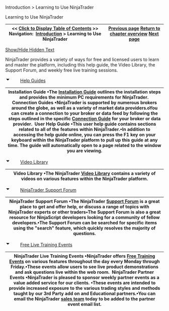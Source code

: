 ﻿


Introduction \> Learning to Use NinjaTrader






















Learning to Use NinjaTrader







| \<\< [Click to Display Table of Contents](learning_to_use_productname.md) \>\> **Navigation:**     [Introduction](introduction-1.md) \> Learning to Use NinjaTrader | [Previous page](purchase_productname.md) [Return to chapter overview](introduction-1.md) [Next page](using_3rd_party_add-ons-1.md) |
| --- | --- |




[Show/Hide Hidden Text](javascript:HMToggleExpandAll(!HMAnyToggleOpen()) "Click to open/close expanding sections")









NinjaTrader provides a variety of ways for free and licensed users to learn and master the platform, including this help guide, the Video Library, the Support Forum, and weekly free live training sessions.


![tog_minus](tog_minus-1.gif)        [Help Guides](javascript:HMToggle('toggle','HelpGuides','HelpGuides_ICON'))




| Installation Guide •The [Installation Guide](http://ninjatrader.com/InstallationGuide) outlines the installation steps and provides the minimum PC requirements for NinjaTrader.  Connection Guides •NinjaTrader is supported by numerous brokers around the globe, as well as a variety of market data providers.oYou can create a connection to your broker or data feed by following the steps outlined in the specific [Connection Guide](http://ninjatrader.com/Help-Connection-Guides) for your broker or data provider.  User Help Guide •This user help guide contains sections related to all of the features within NinjaTrader.•In addition to accessing the help guide online, you can press the F1 key on your keyboard within the NinjaTrader platform to pull up this guide at any time. The guide will automatically open to a page related to the window you are viewing. |
| --- |



![tog_minus](tog_minus-1.gif)        [Video Library](javascript:HMToggle('toggle','VideoLibrary','VideoLibrary_ICON'))




| Video Library •The NinjaTrader [Video Library](https://www.youtube.com/user/NinjaTraderLLC) contains a variety of videos on various features within the NinjaTrader platform. |
| --- |



![tog_minus](tog_minus-1.gif)        [NinjaTrader Support Forum](javascript:HMToggle('toggle','productnameSupportForum','productnameSupportForum_ICON'))




| NinjaTrader Support Forum •The NinjaTrader [Support Forum](http://ninjatrader.com/support/forum/index.php) is a great place to get and offer help, or discuss a range of topics with NinjaTrader experts or other traders•The Support Forum is also a great resource for NinjaScript developers looking for a community of fellow developers.•The Support Forum can be searched for specific items using the "search" feature, which quickly resolves the majority of questions. |
| --- |



![tog_minus](tog_minus-1.gif)        [Free Live Training Events](javascript:HMToggle('toggle','FreeLiveTrainingEvents','FreeLiveTrainingEvents_ICON'))




| NinjaTrader Live Training Events •NinjaTrader offers [Free Training Events](http://ninjatrader.com/PlatformTraining) on various features throughout the day every Monday through Friday.•These events allow users to see live product demonstrations and ask questions live within the web room.  NinjaTrader Partner Events •NinjaTrader is pleased to sponsor weekly partner events as a value added service for our clients. •These events are intended to provide increased exposure to the various trading styles and methods taught by our 3rd Party add on and Educational partners.•You can email the NinjaTrader [sales team](/cdn-cgi/l/email-protection#96e5f7faf3e5d6f8fff8fcf7e2e4f7f2f3e4b8f5f9fb) today to be added to the partner event email list. |
| --- |










